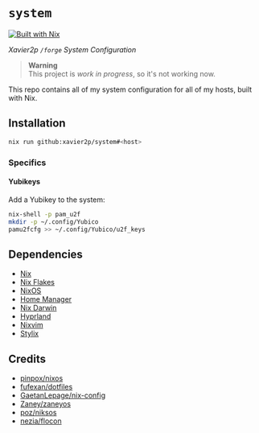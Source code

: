 # `system`

[![Built with Nix](https://builtwithnix.org/badge.svg)](https://builtwithnix.org)

*Xavier2p `/forge` System Configuration*

> **Warning**  
> This project is *work in progress*, so it's not working now.

This repo contains all of my system configuration for all of my hosts,
built with Nix.

## Installation

```sh
nix run github:xavier2p/system#<host>
```

### Specifics

#### Yubikeys

Add a Yubikey to the system:

```sh
nix-shell -p pam_u2f
mkdir -p ~/.config/Yubico
pamu2fcfg >> ~/.config/Yubico/u2f_keys
```

## Dependencies

- [Nix](https://nixos.org/nix/)
- [Nix Flakes](https://nixos.wiki/wiki/Flakes)
- [NixOS](https://nixos.org/)
- [Home Manager](https://github.com/nix-community/home-manager)
- [Nix Darwin](https://github.com/LnL7/nix-darwin)
- [Hyprland](https://hyprland.org/)
- [Nixvim](https://github.com/nix-community/nixvim)
- [Stylix](https://github.com/danth/stylix)

## Credits

- [pinpox/nixos](https://github.com/pinpox/nixos)
- [fufexan/dotfiles](https://github.com/fufexan/dotfiles)
- [GaetanLepage/nix-config](https://github.com/GaetanLepage/nix-config)
- [Zaney/zaneyos](https://gitlab.com/Zaney/zaneyos)
- [poz/niksos](https://git.jacekpoz.pl/poz/niksos)
- [nezia/flocon](https://git.nezia.dev/nezia/flocon)

